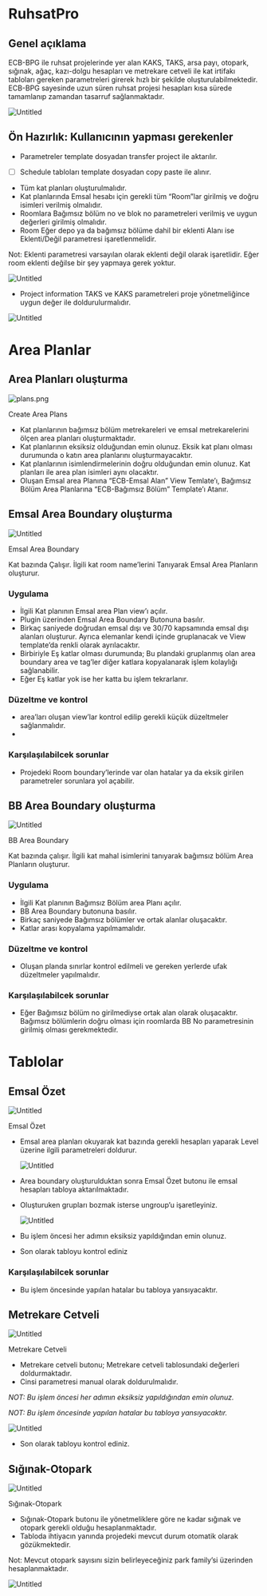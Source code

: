 # RuhsatPro



## Genel açıklama

ECB-BPG ile ruhsat projelerinde yer alan KAKS, TAKS, arsa payı, otopark, sığınak, ağaç, kazı-dolgu hesapları ve metrekare cetveli ile kat irtifakı tabloları gereken parametreleri girerek hızlı bir şekilde oluşturulabilmektedir. ECB-BPG sayesinde uzun süren ruhsat projesi hesapları kısa sürede tamamlanıp zamandan tasarruf sağlanmaktadır.

![Untitled](ECB-BPG%20User%20Manual%208ee8d20fe2f141fab8637257040a6742/Untitled.png)

## Ön Hazırlık: Kullanıcının yapması gerekenler

- Parametreler template dosyadan transfer project ile aktarılır.
- [ ]  Schedule tabloları template dosyadan copy paste ile alınır.

- Tüm kat planları oluşturulmalıdır.
- Kat planlarında Emsal hesabı için gerekli tüm “Room”lar girilmiş ve doğru isimleri verilmiş olmalıdır.
- Roomlara Bağımsız bölüm no ve blok no parametreleri verilmiş ve uygun değerleri girilmiş olmalıdır.
- Room Eğer depo ya da bağımsız bölüme dahil bir eklenti Alanı ise Eklenti/Değil parametresi işaretlenmelidir.

Not: Eklenti parametresi varsayılan olarak eklenti değil olarak işaretlidir. Eğer room eklenti değilse bir şey yapmaya gerek yoktur.

![Untitled](ECB-BPG%20User%20Manual%208ee8d20fe2f141fab8637257040a6742/Untitled%201.png)

- Project information TAKS ve KAKS parametreleri proje yönetmeliğince uygun değer ile doldurulurmalıdır.

![Untitled](ECB-BPG%20User%20Manual%208ee8d20fe2f141fab8637257040a6742/Untitled%202.png)

# Area Planlar

## Area Planları oluşturma

![plans.png](ECB-BPG%20User%20Manual%208ee8d20fe2f141fab8637257040a6742/plans.png)

Create Area Plans

- Kat planlarının bağımsız bölüm metrekareleri ve emsal metrekarelerini ölçen area planları oluşturmaktadır.
- Kat planlarının eksiksiz olduğundan emin olunuz. Eksik kat planı olması durumunda o katın area planlarını oluşturmayacaktır.
- Kat planlarının isimlendirmelerinin doğru olduğundan emin olunuz. Kat planları ile area plan isimleri aynı olacaktır.
- Oluşan Emsal area Planına “ECB-Emsal Alan” View Temlate’ı, Bağımsız Bölüm Area Planlarına “ECB-Bağımsız Bölüm” Template’ı Atanır.

## Emsal Area Boundary oluşturma

![Untitled](ECB-BPG%20User%20Manual%208ee8d20fe2f141fab8637257040a6742/Untitled%203.png)

Emsal Area Boundary

Kat bazında Çalışır. İlgili kat room name’lerini Tanıyarak Emsal Area Planların oluşturur.

### Uygulama

- İlgili Kat planının Emsal area Plan view’ı açılır.
- Plugin üzerinden Emsal Area Boundary Butonuna basılır.
- Birkaç saniyede doğrudan emsal dışı ve 30/70 kapsamında emsal dışı alanları oluşturur. Ayrıca elemanlar kendi içinde gruplanacak ve View template’da renkli olarak ayrılacaktır.
- Birbiriyle Eş katlar olması durumunda; Bu plandaki gruplanmış olan area boundary area ve tag’ler  diğer katlara kopyalanarak işlem kolaylığı sağlanabilir.
- Eğer Eş katlar yok ise her katta bu işlem tekrarlanır.

### Düzeltme ve kontrol

- area’ları oluşan view’lar kontrol edilip gerekli küçük düzeltmeler sağlanmalıdır.
- 

### Karşılaşılabilcek sorunlar

- Projedeki Room boundary’lerinde var olan hatalar ya da eksik girilen parametreler sorunlara yol açabilir.

## BB Area Boundary oluşturma

![Untitled](ECB-BPG%20User%20Manual%208ee8d20fe2f141fab8637257040a6742/Untitled%204.png)

BB Area Boundary

Kat bazında çalışır. İlgili kat mahal isimlerini tanıyarak bağımsız bölüm Area Planların oluşturur.

### **Uygulama**

- İlgili Kat planının Bağımsız Bölüm area Planı açılır.
- BB Area Boundary butonuna basılır.
- Birkaç saniyede Bağımsız bölümler ve ortak alanlar oluşacaktır.
- Katlar arası kopyalama yapılmamalıdır.

### Düzeltme ve kontrol

- Oluşan planda sınırlar kontrol edilmeli ve gereken yerlerde ufak düzeltmeler  yapılmalıdır.

### Karşılaşılabilcek sorunlar

- Eğer Bağımsız bölüm no girilmediyse ortak alan olarak oluşacaktır. Bağımsız bölümlerin doğru olması için roomlarda BB No parametresinin girilmiş olması gerekmektedir.

# Tablolar

## Emsal Özet

![Untitled](ECB-BPG%20User%20Manual%208ee8d20fe2f141fab8637257040a6742/Untitled%205.png)

Emsal Özet

- Emsal area planları okuyarak kat bazında gerekli hesapları yaparak Level üzerine ilgili parametreleri doldurur.
    
    ![Untitled](ECB-BPG%20User%20Manual%208ee8d20fe2f141fab8637257040a6742/Untitled%206.png)
    
- Area boundary oluşturulduktan sonra Emsal Özet butonu ile emsal hesapları tabloya aktarılmaktadır.
- Oluşturuken grupları bozmak isterse ungroup’u işaretleyiniz.
    
    ![Untitled](ECB-BPG%20User%20Manual%208ee8d20fe2f141fab8637257040a6742/Untitled%207.png)
    
- Bu işlem öncesi her adımın eksiksiz yapıldığından emin olunuz.
- Son olarak tabloyu kontrol ediniz

### Karşılaşılabilcek sorunlar

- Bu işlem öncesinde yapılan hatalar bu tabloya yansıyacaktır.

## Metrekare Cetveli

![Untitled](ECB-BPG%20User%20Manual%208ee8d20fe2f141fab8637257040a6742/Untitled%208.png)

Metrekare Cetveli

- Metrekare cetveli butonu;  Metrekare cetveli tablosundaki değerleri doldurmaktadır.
- Cinsi parametresi manual olarak doldurulmalıdır.

*NOT: Bu işlem öncesi her adımın eksiksiz yapıldığından emin olunuz.*

*NOT: Bu işlem öncesinde yapılan hatalar bu tabloya yansıyacaktır.*

![Untitled](ECB-BPG%20User%20Manual%208ee8d20fe2f141fab8637257040a6742/Untitled%209.png)

- Son olarak tabloyu kontrol ediniz.

## Sığınak-Otopark

![Untitled](ECB-BPG%20User%20Manual%208ee8d20fe2f141fab8637257040a6742/Untitled%2010.png)

Sığınak-Otopark

- Sığınak-Otopark butonu ile yönetmeliklere göre ne kadar sığınak ve otopark gerekli olduğu hesaplanmaktadır.
- Tabloda ihtiyacın yanında projedeki mevcut durum otomatik olarak gözükmektedir.

Not: Mevcut otopark sayısını sizin belirleyeceğiniz park family’si üzerinden hesaplanmaktadır.

![Untitled](ECB-BPG%20User%20Manual%208ee8d20fe2f141fab8637257040a6742/Untitled%2011.png)
